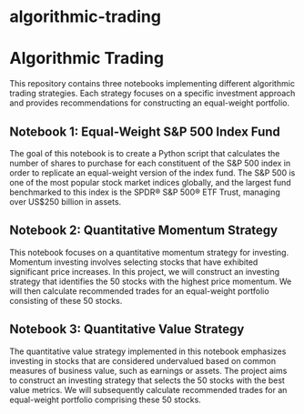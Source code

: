 # algorithmic-trading
# Algorithmic Trading

This repository contains three notebooks implementing different algorithmic trading strategies. Each strategy focuses on a specific investment approach and provides recommendations for constructing an equal-weight portfolio.

## Notebook 1: Equal-Weight S&P 500 Index Fund


The goal of this notebook is to create a Python script that calculates the number of shares to purchase for each constituent of the S&P 500 index in order to replicate an equal-weight version of the index fund. The S&P 500 is one of the most popular stock market indices globally, and the largest fund benchmarked to this index is the SPDR® S&P 500® ETF Trust, managing over US$250 billion in assets.

## Notebook 2: Quantitative Momentum Strategy


This notebook focuses on a quantitative momentum strategy for investing. Momentum investing involves selecting stocks that have exhibited significant price increases. In this project, we will construct an investing strategy that identifies the 50 stocks with the highest price momentum. We will then calculate recommended trades for an equal-weight portfolio consisting of these 50 stocks.

## Notebook 3: Quantitative Value Strategy


The quantitative value strategy implemented in this notebook emphasizes investing in stocks that are considered undervalued based on common measures of business value, such as earnings or assets. The project aims to construct an investing strategy that selects the 50 stocks with the best value metrics. We will subsequently calculate recommended trades for an equal-weight portfolio comprising these 50 stocks.

